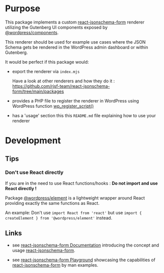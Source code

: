 # Purpose

This package implements a custom [react-jsonschema-form](https://github.com/rjsf-team/react-jsonschema-form) renderer utilizing the Gutenberg UI components exposed by [@wordpress/components](https://developer.wordpress.org/block-editor/reference-guides/packages/packages-components/).

This renderer should be used for example use cases where the JSON Schema gets be rendered in the WordPress admin dashboard or within Gutenberg.

It would be perfect if this package would: 

- export the renderer via `index.mjs`

  Have a look at other renderers and how they do it : https://github.com/rjsf-team/react-jsonschema-form/tree/main/packages

- provides a PHP file to register the renderer in WordPress using WordPress function [wp_register_script()](https://developer.wordpress.org/reference/functions/wp_register_script/)

- has a 'usage' section this this `README.md` file explaining how to use your renderer

# Development

## Tips

### Don't use React directly

If you are in the need to use React functions/hooks : **Do not import and use React directly !** 

Package [@wordpress/element](https://developer.wordpress.org/block-editor/reference-guides/packages/packages-element/) is a lightweight wrapper around React providing exactly the same functions as React. 

An example: Don't use `import React from 'react'` but use `import { createElement } from '@wordpress/element'` instead. 

## Links

  - see [react-jsonschema-form Documentation](https://rjsf-team.github.io/react-jsonschema-form/docs/) introducing the concept and usage  [react-jsonschema-form](https://github.com/rjsf-team/react-jsonschema-form).

  - see [react-jsonschema-form Playground](https://rjsf-team.github.io/react-jsonschema-form/) showcasing the capabilities of [react-jsonschema-form](https://github.com/rjsf-team/react-jsonschema-form) by man examples.